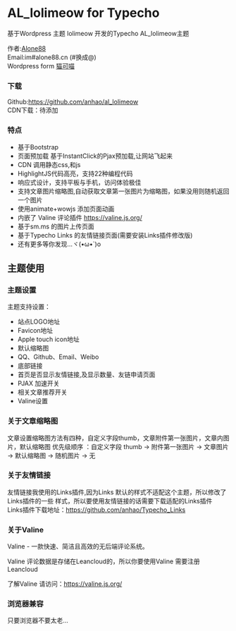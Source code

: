 # AL_lolimeow for Typecho
基于Wordpress 主题 lolimeow 开发的Typecho AL_lolimeow主题

作者:[Alone88][1]  
Email:im#alone88.cn (#换成@)  
Wordpress form [猫可喵][2]


### 下载

Github:https://github.com/anhao/al_lolimeow  
CDN下载：待添加

### 特点 
 - 基于Bootstrap
 - 页面预加载 基于InstantClick的Pjax预加载,让网站飞起来
 - CDN 调用静态css,和js
 - HighlightJS代码高亮，支持22种编程代码
 - 响应式设计，支持平板与手机，访问体验极佳
 - 支持文章图片缩略图,自动获取文章第一张图片为缩略图，如果没用则随机返回一个图片
 - 使用animate+wowjs 添加页面动画
 - 内嵌了 Valine 评论插件  https://valine.js.org/
 - 基于sm.ms 的图片上传页面
 - 基于Typecho Links 的友情链接页面(需要安装Links插件修改版)
 - 还有更多等你发现...ヾ(•ω•`)o

## 主题使用

### 主题设置
主题支持设置：
 - 站点LOGO地址
 - Favicon地址
 - Apple touch icon地址
 - 默认缩略图
 - QQ、Github、Email、Weibo
 - 底部链接
 - 首页是否显示友情链接,及显示数量、友链申请页面
 - PJAX 加速开关
 - 相关文章推荐开关
 - Valine设置
 
### 关于文章缩略图
文章设置缩略图方法有四种，自定义字段thumb，文章附件第一张图片，文章内图片，默认缩略图
优先级顺序 ：自定义字段 thumb -> 附件第一张图片 -> 文章图片 -> 默认缩略图 -> 随机图片 -> 无

### 关于友情链接
友情链接我使用的Links插件,因为Links 默认的样式不适配这个主题，所以修改了Links插件的一些
样式，所以要使用友情链接的话需要下载适配的Links插件  
Links插件下载地址：https://github.com/anhao/Typecho_Links

### 关于Valine
Valine - 一款快速、简洁且高效的无后端评论系统。

Valine 评论数据是存储在Leancloud的，所以你要使用Valine 需要注册Leancloud

了解Valine 请访问：https://valine.js.org/

### 浏览器兼容
只要浏览器不要太老...

[1]:https://alone88.cn/
[2]:https://mkm.sg